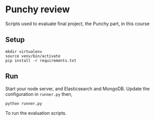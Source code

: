 # Punchy review

Scripts used to evaluate final project, the Punchy part, in this course

## Setup

    mkdir virtualenv
    source venv/bin/activate
    pip install -r requirements.txt

## Run

Start your node server, and Elasticsearch and MongoDB. Update the configuration in `runner.py` then,

    python runner.py

To run the evaluation scripts.
